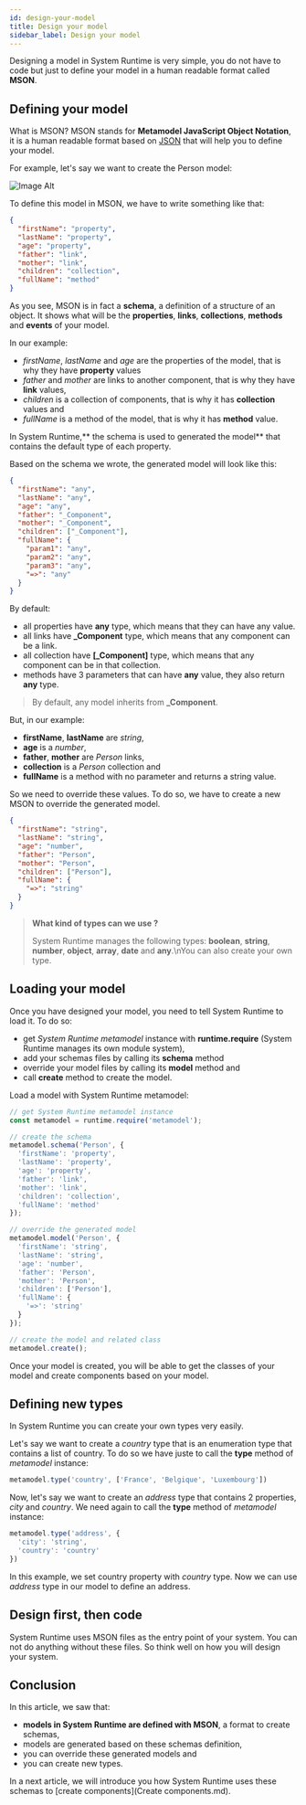```yaml
---
id: design-your-model
title: Design your model
sidebar_label: Design your model
---
```


Designing a model in System Runtime is very simple, you do not have to code but just to define your model in a human readable format called **MSON**.

## Defining your model

What is MSON? MSON stands for **Metamodel JavaScript Object Notation**, it is a human readable format based on [JSON](http://json.org) that will help you to define your model.

For example, let's say we want to create the Person model:

![Image Alt](../img/23497fb-Person.png)

To define this model in MSON, we have to write something like that:

```json
{
  "firstName": "property",
  "lastName": "property",
  "age": "property",
  "father": "link",
  "mother": "link",
  "children": "collection",
  "fullName": "method"
}
```

As you see, MSON is in fact a **schema**, a definition of a structure of an object. It shows what will be the **properties**, **links**, **collections**, **methods** and **events** of your model.

In our example:

* *firstName*, *lastName* and *age* are the properties of the model, that is why they have **property** values
* *father* and *mother* are links to another component, that is why they have **link** values,
* *children* is a collection of components, that is why it has **collection** values and
* *fullName* is a method of the model, that is why it has **method** value.

In System Runtime,** the schema is used to generated the model** that contains the default type of each property. 

Based on the schema we wrote, the generated model will look like this:

```json
{
  "firstName": "any",
  "lastName": "any",
  "age": "any",
  "father": "_Component",
  "mother": "_Component",
  "children": ["_Component"],
  "fullName": {
    "param1": "any",
    "param2": "any",
    "param3": "any",
    "=>": "any"
  }
}
```

By default:
* all properties have **any** type, which means that they can have any value.
* all links have **_Component** type, which means that any component can be a link.
* all collection have **[_Component]** type, which means that any component can be in that collection.
* methods have 3 parameters that can have **any** value, they also return **any** type.

>By default, any model inherits from **_Component**.

But, in our example:
* **firstName**, **lastName** are *string*,
*  **age** is a *number*,
* **father**, **mother** are *Person* links,
*  **collection** is a *Person* collection and
* **fullName** is a method with no parameter and returns a string value.

So we need to override these values. To do so, we have to create a new MSON to override the generated model.

```json
{
  "firstName": "string",
  "lastName": "string",
  "age": "number",
  "father": "Person",
  "mother": "Person",
  "children": ["Person"],
  "fullName": {
    "=>": "string"
  }
}
```

>**What kind of types can we use ?**
>
>System Runtime manages the following types: **boolean**, **string**, **number**, **object**, **array**, **date** and **any**.\nYou can also create your own type.

## Loading your model

Once you have designed your model, you need to tell System Runtime to load it. To do so:

* get *System Runtime metamodel* instance with **runtime.require** (System Runtime manages its own module system),
* add your schemas files by calling its **schema** method
* override your model files by calling its **model** method and
* call **create** method to create the model.

Load a model with System Runtime metamodel:

```js
// get System Runtime metamodel instance
const metamodel = runtime.require('metamodel');

// create the schema
metamodel.schema('Person', {
  'firstName': 'property',
  'lastName': 'property',
  'age': 'property',
  'father': 'link',
  'mother': 'link',
  'children': 'collection',
  'fullName': 'method'
});

// override the generated model
metamodel.model('Person', {
  'firstName': 'string',
  'lastName': 'string',
  'age': 'number',
  'father': 'Person',
  'mother': 'Person',
  'children': ['Person'],
  'fullName': {
    '=>': 'string'
  }
});

// create the model and related class
metamodel.create();
```

Once your model is created, you will be able to get the classes of your model and create components based on your model.

## Defining new types

In System Runtime you can create your own types very easily.

Let's say we want to create a *country* type that is an enumeration type that contains a list of country. To do so we have juste to call the **type** method of *metamodel* instance:

```js
metamodel.type('country', ['France', 'Belgique', 'Luxembourg'])
```

Now, let's say we want to create an *address* type that contains 2 properties, *city* and *country*. We need again to call the **type** method of *metamodel* instance:

```js
metamodel.type('address', {
  'city': 'string',
  'country': 'country'
})
```

In this example, we set country property with *country* type.
Now we can use *address* type in our model to define an address.

## Design first, then code

System Runtime uses MSON files as the entry point of your system. You can not do anything without these files. So think well on how you will design your system.

## Conclusion

In this article, we saw that:

- **models in System Runtime are defined with MSON**, a format to create schemas,
- models are generated based on these schemas definition,
- you can override these generated models and
- you can create new types.

In a next article, we will introduce you how System Runtime uses these schemas to [create components](Create components.md).